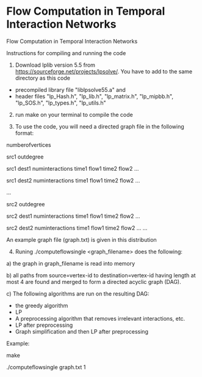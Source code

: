 # Flow Computation in Temporal Interaction Networks
Flow Computation in Temporal Interaction Networks

Instructions for compiling and running the code

1) Download lplib version 5.5 from https://sourceforge.net/projects/lpsolve/. You have to add to the same directory as this code 
- precompiled library file "liblpsolve55.a" and
- header files "lp_Hash.h", "lp_lib.h", "lp_matrix.h", "lp_mipbb.h", "lp_SOS.h", "lp_types.h", "lp_utils.h"

2) run make on your terminal to compile the code

3) To use the code, you will need a directed graph file in the following format:



numberofvertices


src1 outdegree


src1 dest1 numinteractions time1 flow1 time2 flow2 ...


src1 dest2 numinteractions time1 flow1 time2 flow2 ...


...


src2 outdegree


src2 dest1 numinteractions time1 flow1 time2 flow2 ...


src2 dest2 numinteractions time1 flow1 time2 flow2 ...
...



An example graph file (graph.txt) is given in this distribution

4) Runing ./computeflowsingle  <graph_filename> <vertex-id> does the following:
 
 
a) the graph in graph_filename is read into memory


b) all paths from source=vertex-id to destination=vertex-id having length at most 4 are found and merged to form a directed acyclic graph (DAG). 


c) The following algorithms are run on the resulting DAG:


- the greedy algorithm
- LP
- A preprocessing algorithm that removes irrelevant interactions, etc.
- LP after preprocessing
- Graph simplification and then LP after preprocessing 

Example:

make

./computeflowsingle graph.txt 1






